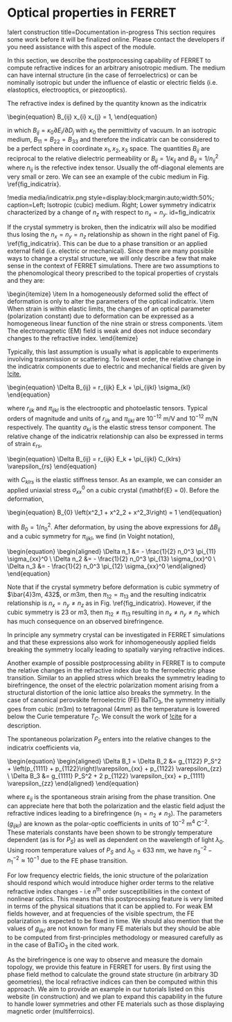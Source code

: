 # Optical properties in FERRET

!alert construction title=Documentation in-progress
This section requires some work before it will be finalized online. Please contact the developers if you need assistance with this aspect of the module.

In this section, we describe the postprocessing capability of FERRET to compute refractive indices for an arbitrary anisotropic medium. The medium can have internal structure (in the case of ferroelectrics) or can be nominally isotropic but under the influence of elastic or electric fields (i.e. elastoptics, electrooptics, or piezooptics).

The refractive index is defined by the quantity known as the indicatrix

\begin{equation}
    B_{ij} x_{i} x_{j} = 1,
\end{equation}

in which $B_{ij} = \kappa_0 \partial E_i / \partial D_j$ with $\kappa_0$ the permittivity of vacuum. In an isotropic medium, $B_{11} = B_{22} = B_{33}$ and therefore the indicatrix can be considered to be a perfect sphere in coordinate $x_1, x_2, x_3$ space. The quantities $B_{ij}$ are reciprocal to the relative dielectric permeability or $B_{ij} = 1/\kappa_{ij}$ and $B_{ij} = 1/n_{ij}^2$ where $n_{ij}$ is the refective index tensor. Usually the off-diagonal elements are very small or zero. We can see an example of the cubic medium in Fig. \ref{fig_indicatrix}.

!media media/indicatrix.png style=display:block;margin:auto;width:50%; caption=Left; Isotropic (cubic) medium. Right; Lower symmetry indicatrix characterized by a change of $n_z$ with respect to $n_x = n_y$.  id=fig_indicatrix

If the crystal symmetry is broken, then the indicatrix will also be modified thus losing the $n_x = n_y = n_z$ relationship as shown in the right panel of Fig. \ref{fig_indicatrix}. This can be due to a phase transition or an applied external field (i.e. electric or mechanical). Since there are many possible ways to change a crystal structure, we will only describe a few that make sense in the context of FERRET simulations. There are two assumptions to the phenomological theory prescribed to the topical properties of crystals and they are:

\begin{itemize}
    \item In a homogeneously deformed solid the effect of deformation is only to alter the parameters of the optical indicatrix.
    \item When strain is within elastic limits, the changes of an optical parameter (polarization constant) due to deformation can be expressed as a homogeneous linear function of the nine strain or stress components.
    \item The electromagnetic (EM) field is weak and does not induce secondary changes to the refractive index.
\end{itemize}

Typically, this last assumption is usually what is applicable to experiments involving transmission or scattering. To lowest order, the relative change in the indicatrix components due to electric and mechanical fields are given by [!cite](NyeBook),

\begin{equation}
    \Delta B_{ij} = r_{ijk} E_k + \pi_{ijkl} \sigma_{kl}
\end{equation}

where $r_{ijk}$ and $\pi_{ijkl}$ is the electrooptic and photoelastic tensors. Typical orders of magnitude and units of $r_{ijk}$ and $\pi_{ijkl}$ are $10^{-12}$ m/V and $10^{-12}$ m/N respectively. The quantity $\sigma_{kl}$ is the elastic stress tensor component. The relative change of the indicatrix relationship can also be expressed in terms of strain $\varepsilon_{rs}$,

\begin{equation}
    \Delta B_{ij} = r_{ijk} E_k + \pi_{ijkl} C_{klrs} \varepsilon_{rs}
\end{equation}

with $C_{klrs}$ is the elastic stiffness tensor. As an example, we can consider an applied uniaxial stress $\sigma_{xx}^0$ on a cubic crystal (\mathbf{E} = 0). Before the deformation,

\begin{equation}
    B_{0} \left(x^2_1 + x^2_2 + x^2_3\right) = 1
\end{equation}

with $B_{0} = 1/n_0^2$. After deformation, by using the above expressions for $\Delta B_{ij}$ and a cubic symmetry for $\pi_{ijkl}$, we find (in Voight notation),

\begin{equation}
\begin{aligned}
    \Delta n_1 &= - \frac{1}{2} n_0^3 \pi_{11} \sigma_{xx}^0 \\
    \Delta n_2 &= - \frac{1}{2} n_0^3 \pi_{13} \sigma_{xx}^0 \\
    \Delta n_3 &= - \frac{1}{2} n_0^3 \pi_{12} \sigma_{xx}^0
\end{aligned}
\end{equation}

Note that if the crystal symmetry before deformation is cubic symmetry of $\bar{4}3m, 432$, or $m3m$, then $\pi_{12} = \pi_{13}$ and the resulting indicatrix relationship is $n_x = n_y \neq n_z$ as in Fig. \ref{fig_indicatrix}. However, if the cubic symmetry is $23$ or $m3$, then $\pi_{12} \neq \pi_{13}$ resulting in $n_x \neq n_y \neq n_z$ which has much consequence on an observed birefringence.

In principle any symmetry crystal can be investigated in FERRET simulations and that these expressions also work for inhomogeneously applied fields breaking the symmetry locally leading to spatially varying refractive indices.

Another example of possible postprocessing ability in FERRET is to compute the relative changes in the refractive index due to the ferroelectric phase transition. Similar to an applied stress which breaks the symmetry leading to birefringence, the onset of the electric polarization moment arising from a structural distortion of the ionic lattice also breaks the symmetry. In the case of canonical perovskite ferroelectric (FE) $\mathrm{BaTiO}_3$, the symmetry initially goes from cubic $(m3m)$ to tetragonal $(4mm)$ as the temperature is lowered below the Curie temperature $T_C$. We consult the work of [!cite](Bernasconi1995) for a description.

The spontaneous polarization $P_S$ enters into the relative changes to the indicatrix coefficients via,

\begin{equation}
\begin{aligned}
    \Delta B_1 = \Delta B_2 &= g_{1122} P_S^2 + \left(p_{1111} + p_{1122}\right)\varepsilon_{xx} + p_{1122} \varepsilon_{zz} \\
    \Delta B_3 &= g_{1111} P_S^2 + 2 p_{1122} \varepsilon_{xx} + p_{1111} \varepsilon_{zz}
\end{aligned}
\end{equation}

where $\varepsilon_{ij}$ is the spontaneous strain arising from the phase transition. One can appreciate here that both the polarization and the elastic field adjust the refractive indices leading to a birefringence $(n_1 = n_2 \neq n_3)$. The parameters $(g_{ijkl})$ are known as the polar-optic coefficients in units of $10^{-2}$ $\mathrm{m}^4$ $\mathrm{C}^{-2}$. These materials constants have been shown to be strongly temperature dependent (as is for $P_S$) as well as dependent on the wavelength of light $\lambda_0$. Using room temperature values of $P_S$ and $\lambda_0 = 633$ nm, we have $n_3^{-2} - n_1^{-2} \approx 10^{-1}$ due to the FE phase transition.

For low frequency electric fields, the ionic structure of the polarization should respond which would introduce higher order terms to the relative refractive index changes - i.e $n^\mathrm{th}$ order susceptibilities in the context of nonlinear optics. This means that this postprocessing feature is very limited in terms of the physical situations that it can be applied to. For weak EM fields however, and at frequencies of the visible spectrum, the FE polarization is expected to be fixed in time. We should also mention that the values of $g_{ijkl}$ are not known for many FE materials but they should be able to be computed from first-principles methodology or measured carefully as in the case of $\mathrm{BaTiO}_3$ in the cited work.

As the birefringence is one way to observe and measure the domain topology, we provide this feature in FERRET for users. By first using the phase field method to calculate the ground state structure (in arbitrary 3D geometries), the local refractive indices can then be computed within this approach. We aim to provide an example in our tutorials listed on this website (in construction) and we plan to expand this capability in the future to handle lower symmetries and other FE materials such as those displaying magnetic order (multiferroics).
